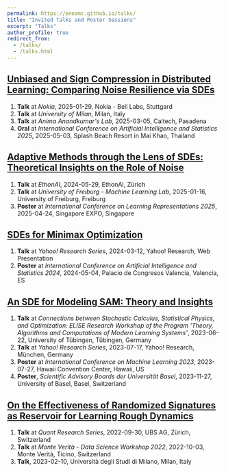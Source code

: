 ```yaml
---
permalink: https://eneamc.github.io/talks/
title: "Invited Talks and Poster Sessions"
excerpt: "Talks"
author_profile: true
redirect_from: 
  - /talks/
  - /talks.html
---
```


## [Unbiased and Sign Compression in Distributed Learning: Comparing Noise Resilience via SDEs](https://openreview.net/forum?id=RRrftHtEfK)
1. **Talk** at *Nokia*, 2025-01-29, Nokia - Bell Labs, Stuttgard
2. **Talk** at *University of Milan*, Milan, Italy
3. **Talk** at *Anima Anandkumar's Lab*, 2025-03-05, Caltech, Pasadena
4. **Oral** at *International Conference on Artificial Intelligence and Statistics 2025*, 2025-05-03, Splash Beach Resort in Mai Khao, Thailand

## [Adaptive Methods through the Lens of SDEs: Theoretical Insights on the Role of Noise](https://openreview.net/pdf?id=ww3CLRhF1v)
1. **Talk** at *EthonAI*, 2024-05-29, EthonAI, Zürich
2. **Talk** at *University of Freiburg - Machine Learning Lab*, 2025-01-16, University of Freiburg, Freiburg
3. **Poster** at *International Conference on Learning Representations 2025*, 2025-04-24, Singapore EXPO, Singapore

## [SDEs for Minimax Optimization](https://proceedings.mlr.press/v238/monzio-compagnoni24a/monzio-compagnoni24a.pdf)
1. **Talk** at *Yahoo! Research Series*, 2024-03-12, Yahoo! Research, Web Presentation 
2. **Poster** at *International Conference on Artificial Intelligence and Statistics 2024*, 2024-05-04, Palacio de Congresos Valencia, Valencia, ES

## [An SDE for Modeling SAM: Theory and Insights](https://proceedings.mlr.press/v202/monzio-compagnoni23a.html)
1. **Talk** at *Connections between Stochastic Calculus, Statistical Physics, and Optimization: ELISE Research Workshop of the Program 'Theory, Algorithms and Computations of Modern Learning Systems'*, 2023-06-22, University of Tübingen, Tübingen, Germany 
2. **Talk** at *Yahoo! Research Series*, 2023-07-17, Yahoo! Research, München, Germany 
3. **Poster** at *International Conference on Machine Learning 2023*, 2023-07-27, Hawaii Convention Center, Hawaii, US 
4. **Poster**, *Scientific Advisory Boards der Universität Basel*, 2023-11-27, University of Basel, Basel, Switzerland

## [On the Effectiveness of Randomized Signatures as Reservoir for Learning Rough Dynamics](https://ieeexplore.ieee.org/abstract/document/10191624)
1. **Talk** at *Quant Research Series*, 2022-09-30, UBS AG, Zürich, Switzerland 
2. **Talk** at *Monte Verità - Data Science Workshop 2022*, 2022-10-03, Monte Verità, Ticino, Switzerland
3. **Talk**, 2023-02-10, Università degli Studi di Milano, Milan, Italy